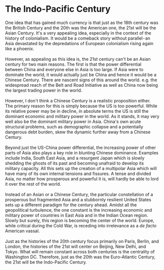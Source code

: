 # The Indo-Pacific Century

<div>
One idea that has gained much currency is that just as the 18th century was the British Century and the 20th was the American one, the 21st will be the Asian Century. It's a very appealing idea, especially in the context of the history of colonialism. It would be a comeback story without parallel - an Asia devastated by the depredations of European colonialism rising again like a phoenix.
</div><br>

<div>
However, as appealing as this idea is, the 21st century can't be an Asian century for two main reasons. The first is that the power differential between China and everyone else in Asia is too large. If Asia were to dominate the world, it would actually just be China and hence it would be a Chinese Century. There are nascent signs of this around the world. e.g. the widespread reach of the Belt and Road Initiative as well as China now being the largest trading power in the world.
</div><br>

<div>
However, I don't think a Chinese Century is a realistic proposition either. The primary reason for this is simply because the US is too powerful. While its relative power may be in decline, in absolute terms the US is still the dominant economic and military power in the world. As it stands, it may very well also be the dominant military power in Asia. China's own acute structural problems, such as demographic collapse and a potentially dangerous debt burden, skew the dynamic further away from a Chinese Century.
</div><br>

<div>
Beyond just the US-China power differential, the increasing power of other parts of Asia also plays a key role in blunting Chinese dominance. Examples include India, South East Asia, and a resurgent Japan which is slowly shedding the ghosts of its past and becoming unafraid to develop its military capacity. All this sets up the creation of a multipolar Asia which will have many of its own internal tensions and fissures. A tense and divided Asia, no matter how prosperous and powerful it is, will hardly be able to lord it over the rest of the world.
</div><br>

<div>
Instead of an Asian or a Chinese Century, the particular constellation of a prosperous but fragmented Asia and a stubbornly resilient United States sets up a different paradigm for the century ahead. Amidst all the geopolitical turbulence, the one constant is the increasing economic and military power of countries in East Asia and in the Indian Ocean region. Slowly but surely, this region is becoming the center of the world. Europe, while critical during the Cold War, is receding into irrelevance as a <em>de facto</em> American vassal.
</div><br>

<div>
Just as the histories of the 20th century focus primarily on Paris, Berlin, and London, the histories of the 21st will center on Beijing, New Delhi, and Tokyo. What will remain constant across both centuries is the centrality of Washington DC. Therefore, just as the 20th was the Euro-Atlantic Century, the 21st will be the Indo-Pacific Century.
</div><br>
